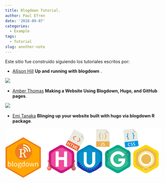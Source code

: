 ```yaml
---
title: Blogdown Tutorial.
author: Paul Efren
date: '2018-09-07'
categories:
  - Example
tags:
  - Tutorial
slug: another-note
---
```


Este sitio fue construido siguiendo los tutoriales escritos por:

- [Allison Hill](https://apreshill.rbind.io/post/up-and-running-with-blogdown/) **Up and running with blogdown** .

![](https://raw.githubusercontent.com/rbind/apreshill/master/static/img/posts/2017-06-12-up-and-running-with-blogdown/blogdown-signpost-4.png)

- [Amber Thomas](http://amber.rbind.io/blog/2016/12/19/creatingsite/) **Making a Website Using Blogdown, Hugo, and GitHub pages**.

![](https://raw.githubusercontent.com/ProQuestionAsker/websiteSource/master/content/blog/img/mainImages/2016-12-19_creatingSite.jpg)

- [Emi Tanaka](https://emitanaka.rbind.io/post/2018-05-blogdowntutorial/) **Blinging up your website built with hugo via blogdown R package**.


![](https://raw.githubusercontent.com/emitanaka/emitanaka.rbind.io/master/static/post/2018-05-05-blogdowntutorial/website.png)

